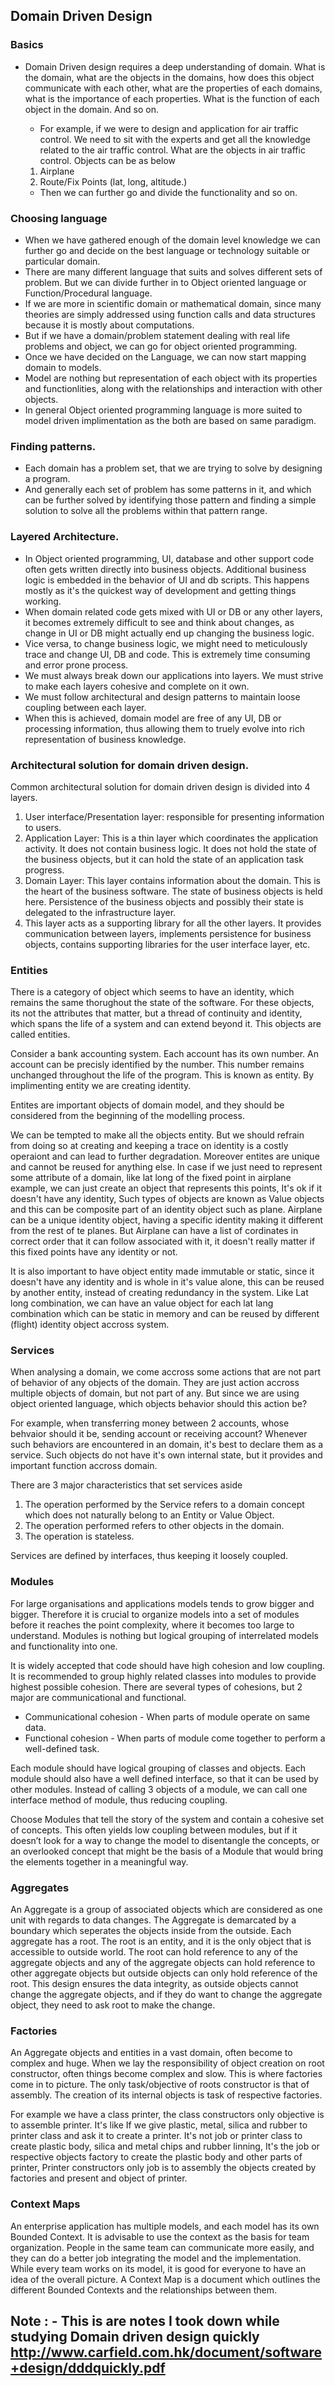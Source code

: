 ## Domain Driven Design
### Basics

- Domain Driven design requires a deep understanding of domain. What is the domain, what are the objects in the domains,
  how does this object communicate with each other, what are the properties of each domains, what is the importance of each 
  properties. What is the function of each object in the domain. And so on.
    - For example, if we were to design and application for air traffic control. We need to sit with the experts and get all the knowledge related to the air traffic control. What are the objects in air traffic control. Objects can be as below
    1. Airplane
    1. Route/Fix Points (lat, long, altitude.)
    
    - Then we can  further go and divide the functionality and so on.

### Choosing language
- When we have gathered enough of the domain level knowledge we can further go and decide on the best language or technology suitable or particular domain.
- There are many different language that suits and solves different sets of problem. But we can divide further in to Object oriented language or Function/Procedural language. 
- If we are more in scientific domain or mathematical domain, since many theories are simply addressed using function calls and data structures because it is mostly about computations.
- But if we have a domain/problem statement dealing with real life problems and object, we can go for object oriented programming.
- Once we have decided on the Language, we can now start mapping domain to models. 
- Model are nothing but representation of each object with its properties and functionlities, along with the relationships and interaction with other objects.
- In general Object oriented programming language is more suited to model driven implimentation as the both are based on same paradigm.

### Finding patterns.
- Each domain has a problem set, that we are trying to solve by designing a program. 
- And generally each set of problem has some patterns in it, and which can be further solved by identifying those pattern and finding a simple solution to solve all the problems within that pattern range.


### Layered Architecture.
- In Object oriented programming, UI, database and other support code often gets written directly into business objects. Additional business logic is embedded in the behavior of UI and db scripts. This happens mostly as it's the quickest way of development and getting things working.
- When domain related code gets mixed with UI or DB or any other layers, it becomes extremely difficult to see and think about changes, as change in UI or DB might actually end up changing the business logic.
- Vice versa, to change business logic, we might need to meticulously trace and change UI, DB and code. This is extremely time consuming and error prone process.
- We must always break down our applications into layers. We must strive to make each layers cohesive and complete on it own.
- We must follow architectural and design patterns to maintain loose coupling between each layer.
- When this is achieved, domain model are free of any UI, DB or processing information, thus allowing them to truely evolve into rich representation of business knowledge.

### Architectural solution for domain driven design.

Common architectural solution for domain driven design is divided into 4 layers.
1. User interface/Presentation layer: responsible for presenting information to users.
1. Application Layer: This is a thin layer which coordinates the application
activity. It does not contain business logic. It does not
hold the state of the business objects, but it can hold
the state of an application task progress. 
1. Domain Layer: This layer contains information about the domain. This
is the heart of the business software. The state of
business objects is held here. Persistence of the
business objects and possibly their state is delegated to
the infrastructure layer.
1. This layer acts as a supporting library for all the other
layers. It provides communication between layers,
implements persistence for business objects, contains
supporting libraries for the user interface layer, etc. 

### Entities

There is a category of object which seems to have an identity, which remains the same thorughout the state of the software. For these objects, its not the attributes that matter, but a thread of continuity and identity, which spans the life of a system and can extend beyond it. This objects are called entities.

Consider a bank accounting system. Each account has its own number. An account can be precisly identified by the number. This number remains unchanged throughout the life of the program. This is known as entity. By implimenting entity we are creating identity.

Entites are important objects of domain model, and they should be considered from the beginning of the modelling process.

We can be tempted to make all the objects entity. But we should refrain from doing so at creating and keeping a trace on identity is a costly operaiont and can lead to further degradation. Moreover entites are unique and cannot be reused for anything else. In case if we just need to represent some attribute of a domain, like lat long of the fixed point in airplane example, we can just create an object that represents this points, It's ok if it doesn't have any identity, Such types of objects are known as Value objects and this can be composite part of an identity object such as plane. Airplane can be a unique identity object, having a specific identity making it different from the rest of te planes. But Airplane can have a list of cordinates in correct order that it can follow associated with it, it doesn't really matter if this fixed points have any identity or not.

It is also important to have object entity made immutable or static, since it doesn't have any identity and is whole in it's value alone, this can be reused by another entity, instead of creating redundancy in the system. Like Lat long combination, we can have an value object for each lat lang combination which can be static in memory and can be reused by different (flight) identity object accross system. 

### Services

When analysing a domain, we come accross some actions that are not part of behavior of any objects of the domain. They are just action accross multiple objects of domain, but not part of any. But since we are using object oriented language, which objects behavior should this action be?

For example, when transferring money between 2 accounts, whose behvaior should it be, sending account or receiving account? Whenever such behaviors are encountered in an domain, it's best to declare them as a service. Such objects do not have it's own internal state, but it provides and important function accross domain.

There are 3 major characteristics that set services aside 
1. The operation performed by the Service refers to a domain
concept which does not naturally belong to an Entity or Value
Object. 
1. The operation performed refers to other objects in the domain. 
1. The operation is stateless. 

Services are defined by interfaces, thus keeping it loosely coupled.

### Modules

For large organisations and applications models tends to grow bigger and bigger. Therefore it is crucial to organize models into a set of modules before it reaches the point complexity, where it becomes too large to understand. Modules is nothing but logical grouping of interrelated models and functionality into one.

It is widely accepted that code should have high cohesion and low coupling. It is recommended to group highly related classes into modules to provide highest possible cohesion. There are several types of cohesions, but 2 major are communicational and functional. 

- Communicational cohesion - When parts of module operate on same data.
- Functional cohesion - When parts of module come together to perform a well-defined task.

Each module should have logical grouping of classes and objects. Each module should also have a well defined interface, so that it can be used by other modules. Instead of calling 3 objects of a module, we can call one interface method of module, thus reducing coupling.

Choose Modules that tell the story of the system and contain a
cohesive set of concepts. This often yields low coupling between
modules, but if it doesn’t look for a way to change the model to
disentangle the concepts, or an overlooked concept that might be
the basis of a Module that would bring the elements together in a
meaningful way.


### Aggregates

An Aggregate is a group of associated objects which are considered as one unit with regards to data changes. The Aggregate is demarcated by a boundary which seperates the objects inside from the outside. Each aggregate has a root. The root is an entity, and it is the only object that is accessible to outside world. The root can hold reference to any of the aggregate objects and any of the aggregate objects can hold reference to other aggregate objects but outside objects can only hold reference of the root. This design ensures the data integrity, as outside objects cannot change the aggregate objects, and if they do want to change the aggregate object, they need to ask root to make the change.

### Factories

An Aggregate objects and entities in a vast domain, often become to complex and huge. When we lay the responsibility of object creation on root constructor, often things become complex and slow. This is where factories come in to picture. The only task/objective of roots constructor is that of assembly. The creation of its internal objects is task of respective factories. 

For example we have a class printer, the class constructors only objective is to assemble printer. It's like If we give plastic, metal, silica and rubber to printer class and ask it to create a printer. It's not job or printer class to create plastic body, silica and metal chips and rubber linning, It's the job or respective objects factory to create the plastic body and other parts of printer, Printer constructors only job is to assembly the objects created by factories and present and object of printer.


### Context Maps

An enterprise application has multiple models, and each model has its own Bounded Context. It is advisable to use the context as the basis for team organization. People in the same team can
communicate more easily, and they can do a better job integrating the model and the implementation. While every team works on its model, it is good for everyone to have an idea of the overall picture. A Context Map is a document which outlines the different Bounded Contexts and the relationships between them.


## Note : - This is are notes I took down while studying Domain driven design quickly http://www.carfield.com.hk/document/software+design/dddquickly.pdf